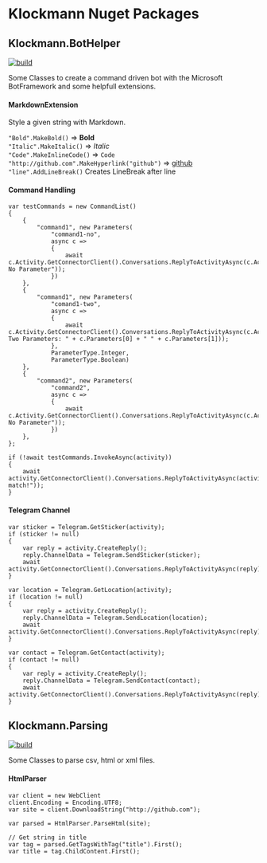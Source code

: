# Klockmann Nuget Packages

## Klockmann.BotHelper
[![build](https://klockmann.visualstudio.com/_apis/public/build/definitions/0bc93951-0156-493b-9a24-221b9ee1eb1b/15/badge)](https://www.nuget.org/packages/Klockmann.BotHelper/)

Some Classes to create a command driven bot with the Microsoft BotFramework and some helpfull extensions.

#### MarkdownExtension

Style a given string with Markdown.

`"Bold".MakeBold()` => **Bold**  
`"Italic".MakeItalic()` => *Italic*  
`"Code".MakeInlineCode()` => `Code`  
`"http://github.com".MakeHyperlink("github")` => [github](http://github.com)
`"line".AddLineBreak()` Creates LineBreak after line

#### Command Handling

    var testCommands = new CommandList()
    {
        {
            "command1", new Parameters(
                "command1-no",
                async c =>
                {
                    await c.Activity.GetConnectorClient().Conversations.ReplyToActivityAsync(c.Activity.CreateReply("1: No Parameter"));
                })
        },
        {
            "command1", new Parameters(
                "comand1-two",
                async c =>
                {
                    await c.Activity.GetConnectorClient().Conversations.ReplyToActivityAsync(c.Activity.CreateReply("1: Two Parameters: " + c.Parameters[0] + " " + c.Parameters[1]));
                },
                ParameterType.Integer,
                ParameterType.Boolean)
        },
        {
            "command2", new Parameters(
                "command2",
                async c =>
                {
                    await c.Activity.GetConnectorClient().Conversations.ReplyToActivityAsync(c.Activity.CreateReply("2: No Parameter"));
                })
        },
    };

    if (!await testCommands.InvokeAsync(activity))
    {
        await activity.GetConnectorClient().Conversations.ReplyToActivityAsync(activity.CreateReply("No match!"));
    }

#### Telegram Channel

    var sticker = Telegram.GetSticker(activity);
    if (sticker != null)
    {
        var reply = activity.CreateReply();
        reply.ChannelData = Telegram.SendSticker(sticker);
        await activity.GetConnectorClient().Conversations.ReplyToActivityAsync(reply);
    }

    var location = Telegram.GetLocation(activity);
    if (location != null)
    {
        var reply = activity.CreateReply();
        reply.ChannelData = Telegram.SendLocation(location);
        await activity.GetConnectorClient().Conversations.ReplyToActivityAsync(reply);
    }
    
    var contact = Telegram.GetContact(activity);
    if (contact != null)
    {
        var reply = activity.CreateReply();
        reply.ChannelData = Telegram.SendContact(contact);
        await activity.GetConnectorClient().Conversations.ReplyToActivityAsync(reply);
    }

## Klockmann.Parsing
[![build](https://klockmann.visualstudio.com/_apis/public/build/definitions/0bc93951-0156-493b-9a24-221b9ee1eb1b/14/badge)](https://www.nuget.org/packages/Klockmann.Parsing/)

Some Classes to parse csv, html or xml files.

#### HtmlParser

    var client = new WebClient
    client.Encoding = Encoding.UTF8;
    var site = client.DownloadString("http://github.com");

    var parsed = HtmlParser.ParseHtml(site);

    // Get string in title
    var tag = parsed.GetTagsWithTag("title").First();
    var title = tag.ChildContent.First();